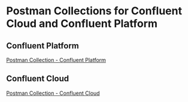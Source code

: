 # Postman Collections for Confluent Cloud and Confluent Platform

## Confluent Platform
[Postman Collection - Confluent Platform](https://github.com/maikschu/confluent-postman-collections/tree/main/confluent-platform)

## Confluent Cloud
[Postman Collection - Confluent Cloud](https://github.com/maikschu/confluent-postman-collections/tree/main/confluent-cloud)
